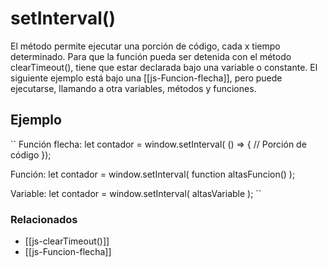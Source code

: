 # setInterval()

El método permite ejecutar una porción de código, cada x tiempo determinado.
Para que la función pueda ser detenida con el método clearTimeout(), tiene que estar declarada bajo una variable o constante.
El siguiente ejemplo está bajo una [[js-Funcion-flecha]], pero puede ejecutarse, llamando a otra variables, métodos y funciones.

## Ejemplo

``
Función flecha:
let contador =  window.setInterval( () => {
    // Porción de código
});

Función:
let contador = window.setInterval( function altasFuncion() );

Variable:
let contador = window.setInterval( altasVariable );
``

### Relacionados

* [[js-clearTimeout()]]
* [[js-Funcion-flecha]]
